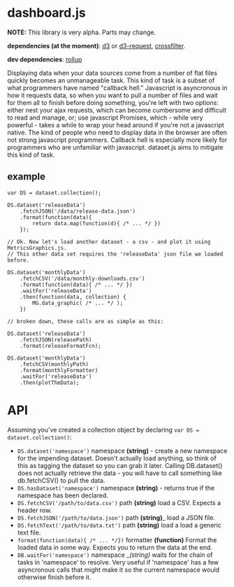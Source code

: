 # dashboard.js

__NOTE:__ This library is very alpha. Parts may change. 

__dependencies (at the moment)__: [d3](https://github.com/d3/d3)  or [d3-request](https://github.com/d3/d3-request), [crossfilter](https://github.com/crossfilter/crossfilter).

__dev dependencies__: [rollup](https://github.com/rollup/rollup)

Displaying data when your data sources come from a number of flat files quickly becomes an unmanageable task. This kind of task is a subset of what programmers have named "callback hell." Javascript is asyncronous in how it requests data, so when you want to pull a number of files and wait for them all to finish before doing something, you're left with two options: either nest your ajax requests, which can become cumbersome and difficult to read and manage, or; use javascript Promises, which - while very powerful - takes a while to wrap your head around if you're not a javascript native. The kind of people who need to display data in the browser are often not strong javascript programmers. Callback hell is especially more likely for programmers who are unfamiliar with javascript. dataset.js aims to mitigate this kind of task.

## example

    var DS = dataset.collection(); 

    DS.dataset('releaseData')                   
        .fetchJSON('/data/release-data.json')         
        .format(function(data){                        
            return data.map(function(d){ /* ... */ })
        });
    
    // Ok. Now let's load another dataset - a csv - and plot it using MetricsGraphics.js.
    // This other data set requires the 'releaseData' json file we loaded before.
    
    DS.dataset('monthlyData')
        .fetchCSV('/data/monthly-downloads.csv')   
        .format(function(data){ /* ... */ })       
        .waitFor('releaseData')                    
        .then(function(data, collection) {
            MG.data_graphic( /* ... */ );
        })
    
    // broken down, these calls are as simple as this:
    
    DS.dataset('releaseData')
        .fetchJSON(releasePath)
        .format(releaseFormatFcn);
    
    DS.dataset('monthlyData')
        .fetchCSV(monthlyPath)
        .format(monthlyFormatter)
        .waitFor('releaseData')
        .then(plotTheData);
    
# API

Assuming you've created a collection object by declaring ```var DS = dataset.collection()```:

- ```DS.dataset('namespace')``` namespace __(string)__ - create a new namespace for the impending dataset. Doesn't actually load anything, so think of this as tagging the dataset so you can grab it later. Calling DB.dataset() does not actually retrieve the data - you will have to call something like db.fetchCSV() to pull the data.
- ```DS.hasDataset('namespace')``` namespace __(string)__ - returns true if the namespace has been declared.
- ```DS.fetchCSV('/path/to/data.csv')``` path __(string)__
    load a CSV. Expects a header row.
- ```DS.fetchJSON('/path/to/data.json')``` path __(string)___ load a JSON file.
- ```DS.fetchText('/path/to/data.txt')``` path __(string)__ load a  load a generic text file.
- ```format(function(data){ /* ... */})```</code> formatter __(function)__ Format the loaded data in some way. Expects you to return the data at the end.
- ```DB.waitFor('namespace')``` namespace __(string)_ waits for the chain of tasks in 'namespace' to resolve. Very useful if 'namespace' has a few asyncronous calls that might make it so the current namespace would otherwise finish before it.